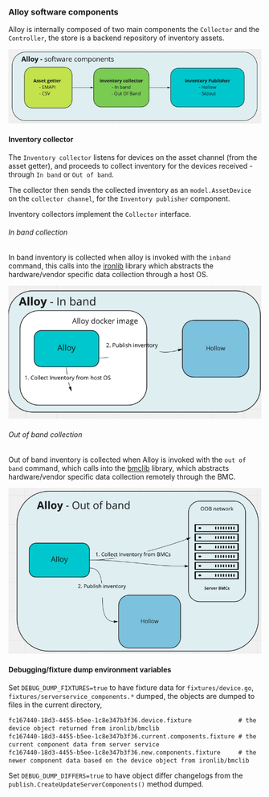 ### Alloy software components

Alloy is internally composed of two main components the `Collector` and the `Controller`,
the store is a backend repository of inventory assets.

![Alloy software components](alloy_components.png)

#### Inventory collector

The `Inventory collector` listens for devices on the asset channel (from the asset getter),
and proceeds to collect inventory for the devices received - through `In band` or `Out of band`.

The collector then sends the collected inventory as an `model.AssetDevice` on the
`collector channel`, for the `Inventory publisher` component.

Inventory collectors implement the `Collector` interface.

###### In band collection

In band inventory is collected when alloy is invoked with the `inband` command,
this calls into the [ironlib](https://github.com/metal-toolbox/ironlib) library
which abstracts the hardware/vendor specific data collection through a host OS.

![Alloy software components](alloy_inband.png)


###### Out of band collection

Out of band inventory is collected when Alloy is invoked with the `out of band`
command, which calls into the [bmclib](https://github.com/bmc-toolbox/bmclib/)
library, which abstracts hardware/vendor specific data collection remotely through the
BMC.


![Alloy software components](alloy_oob.png)



#### Debugging/fixture dump environment variables

 Set `DEBUG_DUMP_FIXTURES=true` to have fixture data for `fixtures/device.go`, `fixtures/serverservice_components.*` dumped,
 the objects are dumped to files in the current directory,
 ```
fc167440-18d3-4455-b5ee-1c8e347b3f36.device.fixture             # the device object returned from ironlib/bmclib
fc167440-18d3-4455-b5ee-1c8e347b3f36.current.components.fixture # the current component data from server service
fc167440-18d3-4455-b5ee-1c8e347b3f36.new.components.fixture     # the newer component data based on the device object from ironlib/bmclib
 ```

 Set `DEBUG_DUMP_DIFFERS=true` to have object differ changelogs from the `publish.CreateUpdateServerComponents()` method dumped.